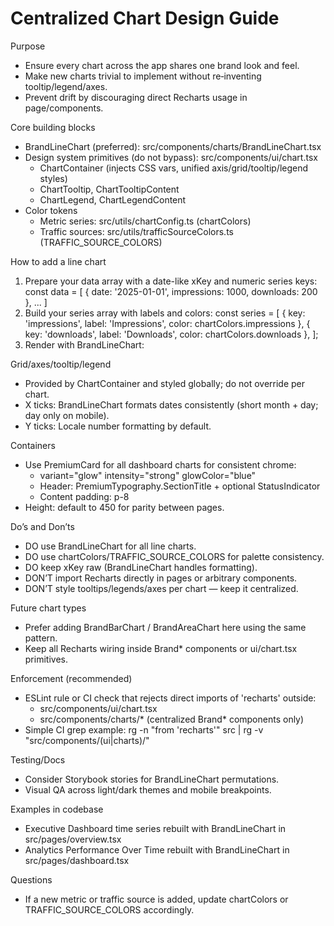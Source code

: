 Centralized Chart Design Guide
================================

Purpose
- Ensure every chart across the app shares one brand look and feel.
- Make new charts trivial to implement without re‑inventing tooltip/legend/axes.
- Prevent drift by discouraging direct Recharts usage in page/components.

Core building blocks
- BrandLineChart (preferred): src/components/charts/BrandLineChart.tsx
- Design system primitives (do not bypass): src/components/ui/chart.tsx
  - ChartContainer (injects CSS vars, unified axis/grid/tooltip/legend styles)
  - ChartTooltip, ChartTooltipContent
  - ChartLegend, ChartLegendContent
- Color tokens
  - Metric series: src/utils/chartConfig.ts (chartColors)
  - Traffic sources: src/utils/trafficSourceColors.ts (TRAFFIC_SOURCE_COLORS)

How to add a line chart
1) Prepare your data array with a date-like xKey and numeric series keys:
   const data = [ { date: '2025-01-01', impressions: 1000, downloads: 200 }, ... ]
2) Build your series array with labels and colors:
   const series = [
     { key: 'impressions', label: 'Impressions', color: chartColors.impressions },
     { key: 'downloads', label: 'Downloads', color: chartColors.downloads },
   ];
3) Render with BrandLineChart:
   <BrandLineChart data={data} series={series} height={450} tooltipIndicator="dot" showLegend />

Grid/axes/tooltip/legend
- Provided by ChartContainer and styled globally; do not override per chart.
- X ticks: BrandLineChart formats dates consistently (short month + day; day only on mobile).
- Y ticks: Locale number formatting by default.

Containers
- Use PremiumCard for all dashboard charts for consistent chrome:
  - variant="glow" intensity="strong" glowColor="blue"
  - Header: PremiumTypography.SectionTitle + optional StatusIndicator
  - Content padding: p-8
- Height: default to 450 for parity between pages.

Do’s and Don’ts
- DO use BrandLineChart for all line charts.
- DO use chartColors/TRAFFIC_SOURCE_COLORS for palette consistency.
- DO keep xKey raw (BrandLineChart handles formatting).
- DON’T import Recharts directly in pages or arbitrary components.
- DON’T style tooltips/legends/axes per chart — keep it centralized.

Future chart types
- Prefer adding BrandBarChart / BrandAreaChart here using the same pattern.
- Keep all Recharts wiring inside Brand* components or ui/chart.tsx primitives.

Enforcement (recommended)
- ESLint rule or CI check that rejects direct imports of 'recharts' outside:
  - src/components/ui/chart.tsx
  - src/components/charts/* (centralized Brand* components only)
- Simple CI grep example:
  rg -n "from 'recharts'" src | rg -v "src/components/(ui|charts)/"

Testing/Docs
- Consider Storybook stories for BrandLineChart permutations.
- Visual QA across light/dark themes and mobile breakpoints.

Examples in codebase
- Executive Dashboard time series rebuilt with BrandLineChart in src/pages/overview.tsx
- Analytics Performance Over Time rebuilt with BrandLineChart in src/pages/dashboard.tsx

Questions
- If a new metric or traffic source is added, update chartColors or TRAFFIC_SOURCE_COLORS accordingly.
